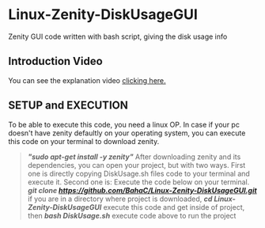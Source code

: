 # Linux-Zenity-DiskUsageGUI
Zenity GUI code written with bash script, giving the disk usage info

## Introduction Video
You can see the explanation video [clicking here.](https://www.youtube.com/watch?v=rPkL-R-LdME)

## SETUP and EXECUTION

To be able to execute this code, you need a linux OP.
In case if your pc doesn't have zenity defaultly on your operating system, you can execute this code on your terminal
to download zenity. <br />
> **_"sudo apt-get install -y zenity"_**
After downloading zenity and its dependencies, you can open your project, but with two ways.
First one is directly copying DiskUsage.sh files code to your terminal and execute it.
Second one is:
Execute the code below on your terminal.
>**_git clone https://github.com/BahaC/Linux-Zenity-DiskUsageGUI.git_**
if you are in a directory where project is downloaded, 
>**_cd Linux-Zenity-DiskUsageGUI_**
execute this code and get inside of project, then
>**_bash DiskUsage.sh_**
execute code above to run the project

